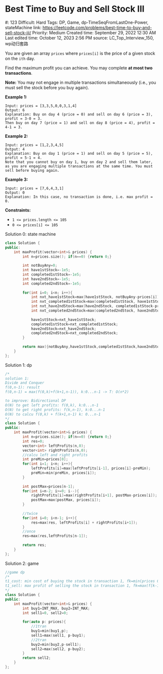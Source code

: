 # Best Time to Buy and Sell Stock III

#: 123
Difficult: Hard
Tags: DP, Game, dp-TimeSeqFromLastOne-Power, stateMachine
link: https://leetcode.com/problems/best-time-to-buy-and-sell-stock-iii/
Priority: Medium
Created time: September 29, 2022 12:30 AM
Last edited time: October 12, 2023 2:56 PM
source: LC_Top_Interview_150, wp动归套路

You are given an array `prices` where `prices[i]` is the price of a given stock on the `ith` day.

Find the maximum profit you can achieve. You may complete **at most two transactions**.

**Note:** You may not engage in multiple transactions simultaneously (i.e., you must sell the stock before you buy again).

**Example 1:**

```
Input: prices = [3,3,5,0,0,3,1,4]
Output: 6
Explanation: Buy on day 4 (price = 0) and sell on day 6 (price = 3), profit = 3-0 = 3.
Then buy on day 7 (price = 1) and sell on day 8 (price = 4), profit = 4-1 = 3.
```

**Example 2:**

```
Input: prices = [1,2,3,4,5]
Output: 4
Explanation: Buy on day 1 (price = 1) and sell on day 5 (price = 5), profit = 5-1 = 4.
Note that you cannot buy on day 1, buy on day 2 and sell them later, as you are engaging multiple transactions at the same time. You must sell before buying again.

```

**Example 3:**

```
Input: prices = [7,6,4,3,1]
Output: 0
Explanation: In this case, no transaction is done, i.e. max profit = 0.

```

**Constraints:**

- `1 <= prices.length <= 105`
- `0 <= prices[i] <= 105`

Solution 0: state machine

```cpp
class Solution {
public:
    int maxProfit(vector<int>& prices) {
        int n=prices.size(); if(n==0) {return 0;}
        
        int notBuyAny=0;
        int have1stStock=-1e5;
        int completed1stStock=-1e5;
        int have2ndStock=-1e5;
        int completed2ndStock=-1e5;
        
        for(int i=0; i<n; i++){
            int nxt_have1stStock=max(have1stStock, notBuyAny-prices[i]);
            int nxt_completed1stStock=max(completed1stStock, have1stStock+prices[i]);
            int nxt_have2ndStock=max(have2ndStock, completed1stStock-prices[i]);
            int nxt_completed2ndStock=max(completed2ndStock, have2ndStock+prices[i]);
            
            have1stStock=nxt_have1stStock;
            completed1stStock=nxt_completed1stStock;
            have2ndStock=nxt_have2ndStock;
            completed2ndStock=nxt_completed2ndStock;
        }
        
        return max({notBuyAny,have1stStock,completed1stStock,have2ndStock,completed2ndStock});
    }
};
```

Solution 1: dp

```cpp
/*
solution 1:
Divide and Conquer
f(0,n-1): result
f(0,n-1) = max(f(0,k)+f(k+1,n-1)), k:0...n-1 -> T: O(n*2)

to improve: Bidirectional DP
O(N) to get left profits: f(0,k), k:0...n-1
O(N) to get right profits: f(k,n-1), k:0...n-1
O(N) to calcu f(0,k) + f(k+1,n-1) k: 0...n-1
*/
class Solution {
public:
    int maxProfit(vector<int>& prices) {
        int n=prices.size(); if(n==0) {return 0;}
        int res=0;
        vector<int> leftProfits(n,0);
        vector<int> rightProfits(n,0);
        //calcu left and right profits
        int preMin=prices[0];
        for(int i=1; i<n; i++){
            leftProfits[i]=max(leftProfits[i-1], prices[i]-preMin);
            preMin=min(preMin, prices[i]);
        }
        
        int postMax=prices[n-1];
        for(int i=n-2; i>=0; i--){
            rightProfits[i]=max(rightProfits[i+1], postMax-prices[i]);
            postMax=max(postMax, prices[i]);
        }
        
        //twice
        for(int i=0; i<n-1; i++){
            res=max(res, leftProfits[i] + rightProfits[i+1]);
        }
        //once
        res=max(res,leftProfits[n-1]);
        
        return res;
    }
};
```

Solution 2: game

```cpp
//game dp
/*
t1_cost: min cost of buying the stock in transaction 1, fk=min(prices 0,1,..,k)
t1_sell: max profit of selling the stock in transaction 1, fk=max(f[k-1], pricesk-preMin)
*/
class Solution {
public:
    int maxProfit(vector<int>& prices) {
        int buy1=INT_MAX, buy2=INT_MAX;
        int sell1=0, sell2=0;
        
        for(auto p: prices){
            //1tran
            buy1=min(buy1,p);
            sell1=max(sell1, p-buy1);
            //2tran
            buy2=min(buy2,p-sell1);
            sell2=max(sell2, p-buy2);
        }
        return sell2;
    }
};
```